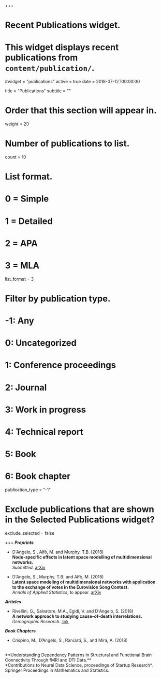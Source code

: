 ﻿+++
# Recent Publications widget.
# This widget displays recent publications from `content/publication/`.
#widget = "publications"
active = true
date = 2018-07-12T00:00:00

title = "Publications"
subtitle = ""

# Order that this section will appear in.
weight = 20

# Number of publications to list.
count = 10

# List format.
#   0 = Simple
#   1 = Detailed
#   2 = APA
#   3 = MLA
list_format = 3

# Filter by publication type.
# -1: Any
#  0: Uncategorized
#  1: Conference proceedings
#  2: Journal
#  3: Work in progress
#  4: Technical report
#  5: Book
#  6: Book chapter
publication_type = "-1"

# Exclude publications that are shown in the Selected Publications widget?
exclude_selected = false

+++
***Preprints***<br>

- D'Angelo, S., Alfò, M. and Murphy, T.B. (2018)
  <br>
**Node-specific effects in latent space modelling of multidimensional networks.**<br>
  *Submitted*. [arXiv](https://arxiv.org/abs/1807.03874)

- D'Angelo, S., Murphy, T.B. and Alfò, M. (2018)
  <br>
**Latent space modeling of multidimensional networks with application to the exchange of votes in the Eurovision Song Contest.**<br>
  *Annals of Applied Statistics*, to appear. [arXiv](https://arxiv.org/abs/1803.07166)
  
***Articles***<br>

- Rivellini, G., Salvatore, M.A., Egidi, V. and D'Angelo, S. (2018)
  <br>
**A network approach to studying cause-of-death interrelations.**<br>
  *Demographic Research*. [link](https://www.demographic-research.org/volumes/vol38/16/default.html)
 
***Book Chapters***<br>

- Crispino, M., D’Angelo, S., Ranciati, S., and Mira, A. (2018)
 <br>
**Understanding Dependency Patterns in Structural and Functional Brain Connectivity Through fMRI and DTI Data.**<br>
 *Contributions to Neural Data Science, proceedings of Startup Research*, Springer Proceedings in Mathematics and Statistics.
  